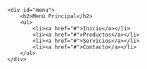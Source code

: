 <!DOCTYPE html>
<html lang="es">
<head>
    <meta charset="UTF-8">
    <meta name="viewport" content="width=device-width, initial-scale=1.0">
    <title>Menú Funcional</title>
    <style>
        body {
            font-family: sans-serif;
        }
        #menu {
            background-color: #f2f2f2;
            padding: 20px;
            border-radius: 5px;
        }
        #menu ul {
            list-style: none;
            padding: 0;
        }
        #menu li {
            margin-bottom: 10px;
        }
        #menu a {
            text-decoration: none;
            color: #333;
            padding: 10px 20px;
            background-color: #ddd;
            border-radius: 5px;
            display: block;
            transition: background-color 0.3s;
        }
        #menu a:hover {
            background-color: #ccc;
        }
    </style>
</head>
<body>

    <div id="menu">
        <h2>Menú Principal</h2>
        <ul>
            <li><a href="#">Inicio</a></li>
            <li><a href="#">Productos</a></li>
            <li><a href="#">Servicios</a></li>
            <li><a href="#">Contacto</a></li>
        </ul>
    </div>

</body>
</html>
